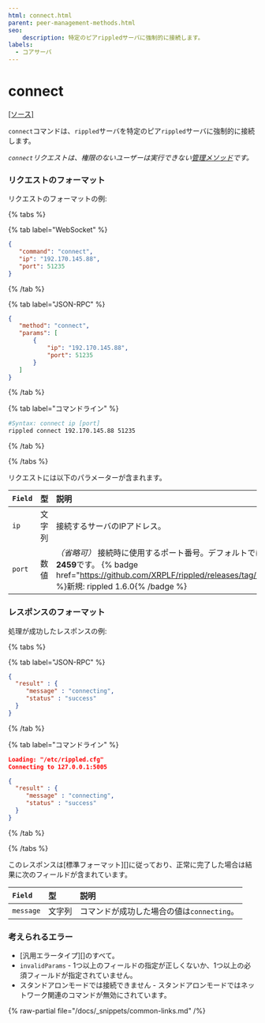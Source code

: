 ```yaml
---
html: connect.html
parent: peer-management-methods.html
seo:
    description: 特定のピアrippledサーバに強制的に接続します。
labels:
  - コアサーバ
---
```

# connect
[[ソース]](https://github.com/XRPLF/rippled/blob/a61ffab3f9010d8accfaa98aa3cacc7d38e74121/src/ripple/rpc/handlers/Connect.cpp "Source")

`connect`コマンドは、`rippled`サーバを特定のピア`rippled`サーバに強制的に接続します。

*`connect`リクエストは、権限のないユーザーは実行できない[管理メソッド](../index.md)です。*

### リクエストのフォーマット
リクエストのフォーマットの例:

{% tabs %}

{% tab label="WebSocket" %}
```json
{
   "command": "connect",
   "ip": "192.170.145.88",
   "port": 51235
}
```
{% /tab %}

{% tab label="JSON-RPC" %}
```json
{
   "method": "connect",
   "params": [
       {
           "ip": "192.170.145.88",
           "port": 51235
       }
   ]
}
```
{% /tab %}

{% tab label="コマンドライン" %}
```sh
#Syntax: connect ip [port]
rippled connect 192.170.145.88 51235
```
{% /tab %}

{% /tabs %}

リクエストには以下のパラメーターが含まれます。

| `Field` | 型   | 説明                                               |
|:--------|:-------|:----------------------------------------------------------|
| `ip`    | 文字列 | 接続するサーバのIPアドレス。                    |
| `port`  | 数値 | _（省略可）_ 接続時に使用するポート番号。デフォルトでは**2459**です。 {% badge href="https://github.com/XRPLF/rippled/releases/tag/1.6.0" %}新規: rippled 1.6.0{% /badge %} |

### レスポンスのフォーマット

処理が成功したレスポンスの例:

{% tabs %}

{% tab label="JSON-RPC" %}
```json
{
  "result" : {
     "message" : "connecting",
     "status" : "success"
  }
}
```
{% /tab %}

{% tab label="コマンドライン" %}
```json
Loading: "/etc/rippled.cfg"
Connecting to 127.0.0.1:5005

{
  "result" : {
     "message" : "connecting",
     "status" : "success"
  }
}
```
{% /tab %}

{% /tabs %}

このレスポンスは[標準フォーマット][]に従っており、正常に完了した場合は結果に次のフィールドが含まれています。

| `Field`   | 型   | 説明                                            |
|:----------|:-------|:-------------------------------------------------------|
| `message` | 文字列 | コマンドが成功した場合の値は`connecting`。 |

### 考えられるエラー

* [汎用エラータイプ][]のすべて。
* `invalidParams` - 1つ以上のフィールドの指定が正しくないか、1つ以上の必須フィールドが指定されていません。
* スタンドアロンモードでは接続できません - スタンドアロンモードではネットワーク関連のコマンドが無効にされています。

{% raw-partial file="/docs/_snippets/common-links.md" /%}

